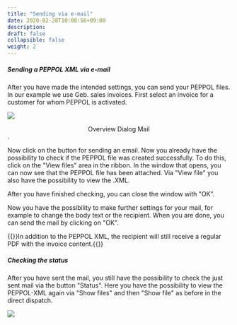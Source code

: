 ```yaml
---
title: "Sending via e-mail"
date: 2020-02-28T10:08:56+09:00
description: 
draft: false
collapsible: false
weight: 2
---
```


##### Sending a PEPPOL XML via e-mail

After you have made the intended settings, you can send your PEPPOL files. In our example we use Geb. sales invoices. First select an invoice for a customer for whom PEPPOL is activated.

![](/images/connectornav/data_exchange/peppol2.png)<center>Overview Dialog Mail</center>.

Now click on the button for sending an email. Now you already have the possibility to check if the PEPPOL file was created successfully. To do this, click on the "View files" area in the ribbon. In the window that opens, you can now see that the PEPPOL file has been attached. Via "View file" you also have the possibility to view the .XML.

After you have finished checking, you can close the window with "OK".

Now you have the possibility to make further settings for your mail, for example to change the body text or the recipient. When you are done, you can send the mail by clicking on "OK".

{{<notice info>}}In addition to the PEPPOL XML, the recipient will still receive a regular PDF with the invoice content.{{</notice>}}

##### Checking the status

After you have sent the mail, you still have the possibility to check the just sent mail via the button "Status". Here you have the possibility to view the PEPPOL-XML again via "Show files" and then "Show file" as before in the direct dispatch.

![](/images/connectornav/data_exchange/peppol3.png)